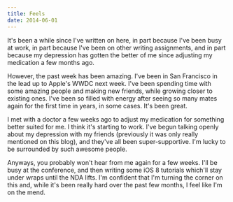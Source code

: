 ```yaml
---
title: Feels
date: 2014-06-01
---
```



It's been a while since I've written on here, in part because I've been busy at work, in part because I've been on other writing assignments, and in part because my depression has gotten the better of me since adjusting my medication a few months ago.

However, the past week has been amazing. I've been in San Francisco in the lead up to Apple's WWDC next week. I've been spending time with some amazing people and making new friends, while growing closer to existing ones. I've been so filled with energy after seeing so many mates again for the first time in years, in some cases. It's been great.

I met with a doctor a few weeks ago to adjust my medication for something better suited for me. I think it's starting to work. I've begun talking openly about my depression with my friends (previously it was only really mentioned on this blog), and they've all been super-supportive. I'm lucky to be surrounded by such awesome people.

Anyways, you probably won't hear from me again for a few weeks. I'll be busy at the conference, and then writing some iOS 8 tutorials which'll stay under wraps until the NDA lifts. I'm confident that I'm turning the corner on this and, while it's been really hard over the past few months, I feel like I'm on the mend.


  